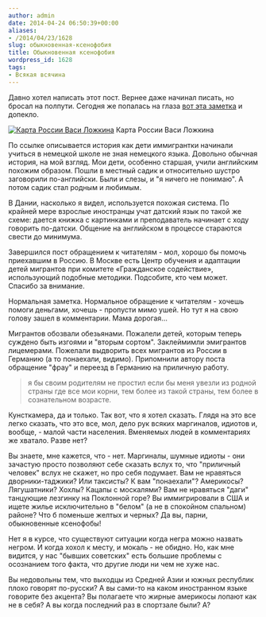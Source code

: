 ```yaml
---
author: admin
date: 2014-04-24 06:50:39+00:00
aliases:
- /2014/04/23/1628
slug: обыкновенная-ксенофобия
title: Обыкновенная ксенофобия
wordpress_id: 1628
tags:
- Всякая всячина
---
```


Давно хотел написать этот пост. Вернее даже начинал писать, но бросал на полпути. Сегодня же попалась на глаза [вот эта заметка](http://pora-valit.livejournal.com/2303817.html) и допекло.

[![Карта России Васи Ложкина](/2014/04/208533_original.png)](/2014/04/208533_original.png) Карта России Васи Ложкина

По ссылке описывается история как дети иммигрантки начинали учиться в немецкой школе не зная немецкого языка. Довольно обычная история, на мой взгляд. Мои дети, особенно старшая, учили английским похожим образом. Пошли в местный садик и относительно шустро заговорили по-английски. Были и слезы, и "я ничего не понимаю". А потом садик стал родным и любимым.

В Дании, насколько я видел, используется похожая система. По крайней мере взрослые иностранцы учат датский язык по такой же схеме: дается книжка с картинками и преподаватель начинает с ходу говорить по-датски. Общение на английском в процессе стараются свести до минимума.

Завершился пост обращением к читателям - мол, хорошо бы помочь приехавшим в Россию. В Москве есть Центр обучения и адаптации детей мигрантов при комитете «Гражданское содействие», использующий подобные методики. Подсобите, кто чем может. Спасибо за внимание.

Нормальная заметка. Нормальное обращение к читателям - хочешь помоги деньгами, хочешь - пропусти мимо ушей. Но тут я на свою голову зашел в комментарии. Мама дорогая...

Мигрантов обозвали обезьянами. Пожалели детей, которым теперь суждено быть изгоями и "вторым сортом". Заклеймимли эмигрантов лицемерами. Пожелали выдворить всех мигрантов из России в Германию (а то понаехали, видимо). Припомнили автору поста обращение "фрау" и переезд в Германию на приличную работу.

> я бы своим родителям не простил если бы меня увезли из родной страны где все мои корни, тем более из такой страны, тем более в сознательном возрасте.

Кунсткамера, да и только. Так вот, что я хотел сказать. Глядя на это все легко сказать, что это все, мол, дело рук всяких маргиналов, идиотов и, вообще, - малой части населения. Вменяемых людей в комментариях же хватало. Разве нет?

Вы знаете, мне кажется, что - нет. Маргиналы, шумные идиоты - они зачастую просто позволяют себе сказать вслух то, что "приличный человек" вслух не скажет, но про себя подумает. Вам не нравяться дворники-таджики? Или таксисты? К вам "понаехали"? Америкосы? Лягушатники? Хохлы? Кацапы с москалями? Вам не нравяться "даги" танцующие лезгинку на Поклонной горе? Вы иммигрировали в США и ищете жилье исключительно в "белом" (а не в спокойном спальном) районе? Что б поменьше желтых и черных? Да вы, парни, обыкновенные ксенофобы!

Нет я в курсе, что существуют ситуации когда негра можно назвать негром. И когда хохол к месту, и мокаль - не обидно. Но, как мне видится, у нас "бывших советских" есть большие проблемы с осознанием того факта, что другие люди ни чем не хуже нас.

Вы недовольны тем, что выходцы из Средней Азии и южных республик плохо говорят по-русски? А вы сами-то на каком иностранном языке говорите без акцента? Вы полагаете что жирные америкосы лопают как не в себя? А вы когда последний раз в спортзале были? А?
